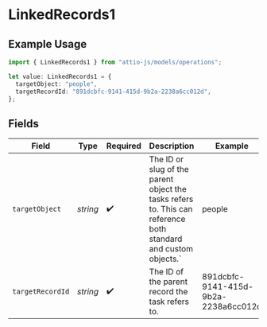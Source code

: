 # LinkedRecords1

## Example Usage

```typescript
import { LinkedRecords1 } from "attio-js/models/operations";

let value: LinkedRecords1 = {
  targetObject: "people",
  targetRecordId: "891dcbfc-9141-415d-9b2a-2238a6cc012d",
};
```

## Fields

| Field                                                                                                          | Type                                                                                                           | Required                                                                                                       | Description                                                                                                    | Example                                                                                                        |
| -------------------------------------------------------------------------------------------------------------- | -------------------------------------------------------------------------------------------------------------- | -------------------------------------------------------------------------------------------------------------- | -------------------------------------------------------------------------------------------------------------- | -------------------------------------------------------------------------------------------------------------- |
| `targetObject`                                                                                                 | *string*                                                                                                       | :heavy_check_mark:                                                                                             | The ID or slug of the parent object the tasks refers to. This can reference both standard and custom objects.` | people                                                                                                         |
| `targetRecordId`                                                                                               | *string*                                                                                                       | :heavy_check_mark:                                                                                             | The ID of the parent record the task refers to.                                                                | 891dcbfc-9141-415d-9b2a-2238a6cc012d                                                                           |